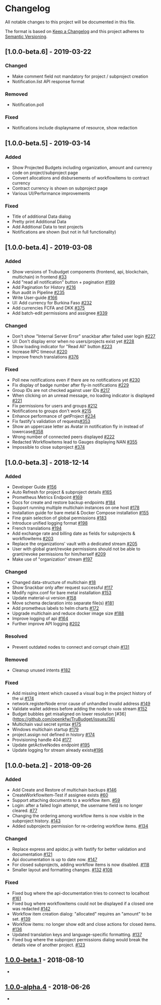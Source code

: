 # Changelog

All notable changes to this project will be documented in this file.

The format is based on [Keep a Changelog](http://keepachangelog.com/en/1.0.0/)
and this project adheres to [Semantic Versioning](http://semver.org/spec/v2.0.0.html).

## [1.0.0-beta.6] - 2019-03-22

### Changed

- Make comment field not mandatory for project / subproject creation
- Notification.list API response format

### Removed

- Notification.poll

### Fixed

- Notifications include displayname of resource, show redaction

## [1.0.0-beta.5] - 2019-03-14

### Added

- Show Projected Budgets including organization, amount and currency code on project/subproject page
- Convert allocations and disbursements of workflowitems to contract currency
- Contract currency is shown on subproject page
- Various UI/Performance improvements

### Fixed

- Title of additional Data dialog
- Pretty print Additional Data
- Add Additional Data to test projects
- Notifications are shown (but not in full functionality)

## [1.0.0-beta.4] - 2019-03-08

### Added

- Show versions of Trubudget components (frontend, api, blockchain, multichain) in frontend [#33](https://github.com/openkfw/TruBudget/issues/33)
- Add "read all notification" button + pagination [#199](https://github.com/openkfw/TruBudget/issues/199)
- Add Pagination for History [#216](https://github.com/openkfw/TruBudget/issues/216)
- Run audit in Pipeline [#235](https://github.com/openkfw/TruBudget/issues/235)
- Write User-guide [#166](https://github.com/openkfw/TruBudget/issues/166)
- UI: Add currency for Burkina Faso [#232](https://github.com/openkfw/TruBudget/issues/232)
- Add currencies FCFA and DKK [#375](https://github.com/openkfw/TruBudget/issues/375)
- Add batch-edit permissions and assignee [#339](https://github.com/openkfw/TruBudget/issues/339)

### Changed

- Don't show "Internal Server Error" snackbar after failed user login [#227](https://github.com/openkfw/TruBudget/issues/227)
- UI: Don't display error when no users/projects exist yet [#228](https://github.com/openkfw/TruBudget/issues/228)
- Show loading indicator for "Read All" button [#223](https://github.com/openkfw/TruBudget/issues/223)
- Increase RPC timeout [#220](https://github.com/openkfw/TruBudget/issues/220)
- Improve french translations [#376](https://github.com/openkfw/TruBudget/issues/376)

### Fixed

- Poll new notifications even if there are no notifications yet [#230](https://github.com/openkfw/TruBudget/issues/230)
- Fix display of badge number after fly-in notifications [#229](https://github.com/openkfw/TruBudget/issues/229)
- Group IDs are not checked against user IDs [#217](https://github.com/openkfw/TruBudget/issues/217)
- When clicking on an unread message, no loading indicator is displayed [#221](https://github.com/openkfw/TruBudget/issues/221)
- Fix permissions for users and groups [#212](https://github.com/openkfw/TruBudget/issues/212)
- Notifications to groups don't work [#215](https://github.com/openkfw/TruBudget/issues/215)
- Enhance performance of getProject [#234](https://github.com/openkfw/TruBudget/issues/234)
- Fix fastify's validation of requests[#353](https://github.com/openkfw/TruBudget/issues/353)
- Show an uppercase letter as Avatar in notification fly in instead of lowercase[#358](https://github.com/openkfw/TruBudget/issues/358)
- Wrong number of connected peers displayed [#222](https://github.com/openkfw/TruBudget/issues/222)
- Redacted Workflowitems lead to Gauges displaying NAN [#355](https://github.com/openkfw/TruBudget/issues/355)
- Impossible to close subproject [#374](https://github.com/openkfw/TruBudget/issues/374)

## [1.0.0-beta.3] - 2018-12-14

### Added

- Developer Guide [#156](https://github.com/openkfw/TruBudget/issues/156)
- Auto Refresh for project & subproject details [#165](https://github.com/openkfw/TruBudget/issues/165)
- Prometheus Metrics Endpoint [#169](https://github.com/openkfw/TruBudget/issues/169)
- Docs for create and restore backup endpoints [#184](https://github.com/openkfw/TruBudget/issues/184)
- Support running multiple multichain instances on one host [#178](https://github.com/openkfw/TruBudget/issues/178)
- Installation guide for bare metal & Docker Compose installation [#155](https://github.com/openkfw/TruBudget/issues/155)
- Fine grain selection of global permissions [#183](https://github.com/openkfw/TruBudget/issues/183)
- Introduce unified logging format [#198](https://github.com/openkfw/TruBudget/issues/198)
- French translations [#194](https://github.com/openkfw/TruBudget/issues/194)
- Add exchange rate and billing date as fields for subprojects & workflowitems [#203](https://github.com/openkfw/TruBudget/issues/203)
- Replace the organizations' vault with a dedicated stream [#205](https://github.com/openkfw/TruBudget/issues/205)
- User with global grant/revoke permissions should not be able to grant/revoke permissions for him/herself [#209](https://github.com/openkfw/TruBudget/issues/209)
- Make use of "organization" stream [#197](https://github.com/openkfw/TruBudget/issues/197)

### Changed

- Changed data-structure of multichain [#18](https://github.com/openkfw/TruBudget/issues/18)
- Show Snackbar only after request successful [#117](https://github.com/openkfw/TruBudget/issues/117)
- Modify nginx.conf for bare metal installation [#153](https://github.com/openkfw/TruBudget/issues/153)
- Update material-ui version [#158](https://github.com/openkfw/TruBudget/issues/158)
- Move schema declaration into separate file(s) [#181](https://github.com/openkfw/TruBudget/issues/181)
- Add prometheus labels to helm charts [#172](https://github.com/openkfw/TruBudget/issues/172)
- Upgrade multichain and reduce docker image size [#188](https://github.com/openkfw/TruBudget/issues/188)
- Improve logging of api [#164](https://github.com/openkfw/TruBudget/issues/164)
- Further improve API logging [#202](https://github.com/openkfw/TruBudget/issues/202)

### Resolved

- Prevent outdated nodes to connect and corrupt chain [#131](https://github.com/openkfw/TruBudget/issues/131)

### Removed

- Cleanup unused intents [#182](https://github.com/openkfw/TruBudget/issues/182)

### Fixed

- Add missing intent which caused a visual bug in the project history of the ui
  [#174](https://github.com/openkfw/TruBudget/issues/174)
- network.registerNode error cause of unhandled invalid address [#149](https://github.com/openkfw/TruBudget/issues/149)
- Validate wallet address before adding the node to `node` stream [#152](https://github.com/openkfw/TruBudget/issues/152)
- Budget bubbles get misaligned on lower resolution [#36](https://github.com/openkfw/TruBudget/issues/36]
- Multichain vaul secret syntax [#175](https://github.com/openkfw/TruBudget/issues/175)
- Windows multichain startup [#179](https://github.com/openkfw/TruBudget/issues/179)
- project.assign not defined in history [#174](https://github.com/openkfw/TruBudget/issues/174)
- Provisioning handle 404 [#177](https://github.com/openkfw/TruBudget/issues/177)
- Update getActiveNodes endpoint [#195](https://github.com/openkfw/TruBudget/issues/195)
- Update logging for stream already exists[#196](https://github.com/openkfw/TruBudget/issues/196)

## [1.0.0-beta.2] - 2018-09-26

### Added

- Add Create and Restore of multichain backups
  [#146](https://github.com/openkfw/TruBudget/issues/146)
- CreateWorkflowitem-Test if assignee exists
  [#60](https://github.com/openkfw/TruBudget/issues/60)
- Support attaching documents to a workflow item.
  [#59](https://github.com/openkfw/TruBudget/issues/59)
- Login: after a failed login attempt, the username field is no longer cleared.
  [#77](https://github.com/openkfw/TruBudget/issues/77)
- Changing the ordering among workflow items is now visible in the subproject history.
  [#143](https://github.com/openkfw/TruBudget/issues/143)
- Added subprojects permission for re-ordering workflow items.
  [#134](https://github.com/openkfw/TruBudget/issues/134)

### Changed

- Replace express and apidoc.js with fastify for better validation and documentation
  [#121](https://github.com/openkfw/TruBudget/issues/121)
- Api documentation is up to date now.
  [#147](https://github.com/openkfw/TruBudget/issues/147)
- For closed subprojects, adding workflow items is now disabled.
  [#118](https://github.com/openkfw/TruBudget/issues/118)
- Smaller layout and formatting changes.
  [#132](https://github.com/openkfw/TruBudget/issues/132)
  [#108](https://github.com/openkfw/TruBudget/issues/108)

### Fixed

- Fixed bug where the api-documentation tries to connect to localhost
  [#161](https://github.com/openkfw/TruBudget/issues/161)
- Fixed bug where workflowitems could not be displayed if a closed one was redacted
  [#142](https://github.com/openkfw/TruBudget/issues/142)
- Workflow item creation dialog: "allocated" requires an "amount" to be set.
  [#139](https://github.com/openkfw/TruBudget/issues/139)
- Workflow items: no longer show edit and close actions for closed items.
  [#136](https://github.com/openkfw/TruBudget/issues/136)
- Updated translation keys and language-specific formatting.
  [#137](https://github.com/openkfw/TruBudget/issues/137)
- Fixed bug where the subproject permissions dialog would break the details view of another project.
  [#123](https://github.com/openkfw/TruBudget/issues/123)

## [1.0.0-beta.1] - 2018-08-10

-

## [1.0.0-alpha.4] - 2018-06-26

-

[unreleased]: https://github.com/openkfw/TruBudget/compare/v1.0.0-beta.1...master
[1.0.0-beta.1]: https://github.com/openkfw/TruBudget/compare/v1.0.0-alpha.4...v1.0.0-beta.1
[1.0.0-alpha.4]: https://github.com/openkfw/TruBudget/compare/v1.0.0-alpha.3...v1.0.0-alpha.4
